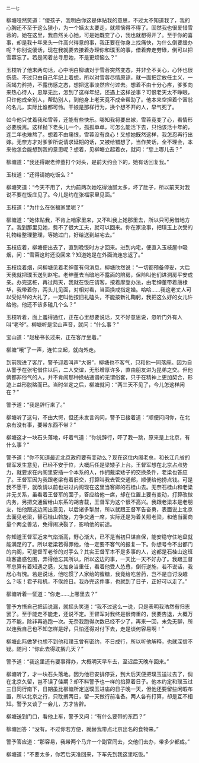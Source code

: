     二一七 

   柳塘哑然笑道：“傻孩子，我明白你这是体贴我的意思，不过太不知道我了，我的心胸还不至于这么狭小，为一个姨太太要走，就烦恼得不得了。固然我也很爱惜雪蓉的，她在这里，我自然关心她，可是她既变了心，我也就想得开了。至于你的喜事，却是我十年来头一件高兴得意的事，我正要在你身上找痛快，为什么倒要缓办呢？你别说傻话，现在我就要去接着办理你和璞玉的事，借着奔走劳碌，倒可以把雪蓉忘了。若是闲着总寻思她，不是更烦恼么？”

   玉枝听了他末两句话，心中明白柳塘对于雪蓉突然变态，并非全不关心，心怀也很伤感。不过只由自己年纪上着想，所以对雪蓉尽情原谅，就一面把定放任主义，一面竭力矜持，不露伤感之态，想把这事淡然应付过去。想着不由十分心疼，爹爹向来热心待人，忠厚无比，怎到了这样年纪，还遇上这样逆事？可恨老天太不睁眼，只许他成全别人，帮助别人，到他身上老天竟不成全帮助了。他本来空担着个富翁的名儿，实际比谁都可怜。干娘是那样行为，换个想不开的人，早气死了。

   如今他只仗着我和雪蓉，还能有些快乐。哪知我将要出嫁，雪蓉竟变了心，看情形必要脱离。这样抛下老头儿一个，孤孤单单，可怎么能活下去，只怕该活十年的，连二年也难熬了。想着不由痛恨，雪蓉没有良心！又想她既然这样，我怎忍再行出嫁。无奈方才对爹爹所说请求延期的话，又被给错想了，当作笑话，全不理会，本来他怎会能想到我的意思呢？想着，见柳塘立起着衣，就问：“您上哪儿去？”

   柳塘道：“我还得跟老绅董打个对头，是前天约会下的，她有话回复我。”

   玉枝道：“还得请她吃饭么？”

   柳塘笑道：“今天不用了，大约前两次她吃得油腻太多，坏了肚子，所以前天对我说不要在饭庄见了。今儿是约在张福家里见面。”

   玉枝道：“为什么在张福家里呢？”

   柳塘道：“她体贴我，不肯上咱家里来，又不叫我上她那里去，所以只可另借地方了。我到那里见她，费不了很大工夫，就可以回来。你在家没事，把璞玉上次受的礼物给整理整理，等她过门，好给送到赵宅去。”

   玉枝应着，柳塘便出去了，直到晚饭时方才回来。进到内宅，便直入玉枝屋中吸烟，问：“雪蓉这时还没回来？知道她是在外面流连忘返了。”

   玉枝烧着烟，问柳塘见着老绅董有何消息，柳塘欣然说：“一切都预备停妥，大后天我就把璞玉送到赵宅。老绅董去当暗地不露面的陪房，保险叫他们进洞房平安成亲。办完这桩，再过两天，我就在饭庄请客，按着摩登办法，由老绅董带着唐棣华，我带着你，两头儿见面，对相对看，当面换戒指定婚。哈哈……我这老丈人可以受姑爷的大礼了，一定叫他按旧礼磕头，不能按新礼鞠躬，我把这么好的女儿许给他，他还不该多磕几个么？”

   玉枝听着，面上羞得通红，正在心里想要说话，又不好意思说，忽听门外有人叫“老爷”。柳塘听是宝山声音，就问：“什么事？”

   宝山道：“赵秘书长过来，正在客厅坐着。”

   柳塘“哦”了一声，连忙立起，就向外走。

   到前院进了客厅，警予迎着叫声“大哥”，柳塘也不客气，只和他一同落座。因为自从警予在张宅借住以后，二人交谊，无形增厚许多，直由朋友进为昆弟之交。但他俩都非俗气的人，并不肯闹那种换帖通谱的无谓俗套，只于在精神上更加契合，形迹上益形脱略而已。当时坐定之后，柳塘就问：“两三天不见了，今儿怎这样闲在？”

   警予道：“我是辞行来了。”

   柳塘听了这句，不由大愕，但还未发言询问，警予已接着道：“顺便问问你，在北京有没有事，要带东西不带？”

   柳塘这才一块石头落地，吁着气道：“你说辞行，吓了我一跳，原来是上北京，有什么事？”

   警予道：“你不知道最近北京政府要有变动么？现在这位内阁老总，和长江几省的督军发生意见，已经不安于位，大概后任是梁矮子上台。王督军想在北京占点势力，就要求在内阁里安插一个本系的人，作拥戴梁矮子的交换条件，老梁也答应了。王督军因为我跟老梁有着旧交，打算叫我去管交通部，顺便给他捞点钱。可是我不愿干，就改请以前也进过内阁现在这里当客卿的石桂山去。无奈石桂山和老梁并无关系，虽看着王督军的面子，答应给他一席，却在位置上要有变动，打算改做内务，另把交通留给山东系的胡杏载，王督军为这个很不高兴。我跟老梁本是老朋友，怕他跟这边闹出意见，以后诸多掣肘，所以就跟王督军告奋勇，表面说上北京去面见老梁，替石桂山斡旋，力争交通一席，实际还是为着关照老梁，和他当面商量个两全善法，免得闹决裂了，影响他的前途。

   你知道王督军近来气焰渐高，野心渐大，已不是当初只谋自保，能安稳守住地盘就能满足的了。所以老梁若得罪他，他一定要不客气的报复一下。你想号令不出都门的内阁，可是督军老爷的对手么？其实王督军本不是多事的人，这都是石桂山这班政客蛊惑包围，弄得他忘其所以，所以这边的事，一天比一天不好办了。我跟王督军总算有着知遇之感，又加身当重任，看着他受人怂恿，倒行逆施，若不说话，我居心有愧。若是说话，他吃惯了人家给的蜜糖，我竟给吃苦药，岂不是自讨没趣么？咳！君子和机，不俟终日。我办完这件事，也就到了日子，正好可以走了。”

   柳塘听着一怔道：“你走……上哪里去？”

   警予方悟自己把话说漏，就摇头笑道：“我不过这么一说，只是表明我浩然有归志罢了。至于能走不能走，还说不定。王督军对我终是很倚重的，我要告退，大概万万不能，除非再逃跑一次。无奈我跑得次数已经不少了，再来一回，未免无聊，所以连我自己也不知怎样是好，只怕还得对付下去，走是谈何容易啊！”

   柳塘此际做梦也想不到他和璞玉曾有密约，不日成行，所以听他解释，也就深信不疑。随问：“你此去得耽搁几天？”

   警予道：“我这里还有要事得办，大概明天早车去，至迟后天晚车回来。”

   柳塘听了，才一块石头落地。因为他已安排停妥，到大后天便把璞玉送过去了，倘在北京久留，岂不误了佳期？却不料警予也一样的掐算着日子。他本约定和璞玉过三日同行南下，日期虽比柳塘所定送璞玉进庙的日子晚一天，但他还要留些闲暇布置，所以北京之行，只耽搁两日，留一天做行前准备。两人各有打算，却是互不相知。警予又谈了一会儿，方才告辞。

   柳塘送到门口，看他上车，警予又问：“有什么要带的东西？”

   柳塘回答：“没有。不过你若方便，就替我带点北京出名的食物来。”

   警予答应道：“那容易，我带两个马弁一个副官同去，交他们去办，带多少都成。”

   柳塘道：“不要太多，你若后天准回来，下车先到我这里吃饭。”

